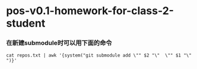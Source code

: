 pos-v0.1-homework-for-class-2-student
=====================================

### 在新建submodule时可以用下面的命令

```
cat repos.txt | awk '{system("git submodule add \"" $2 "\"  \"" $1 "\" ")}'
```
